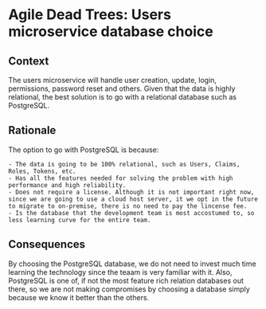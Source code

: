 # Agile Dead Trees: Users microservice database choice

## Context

The users microservice will handle user creation, update, login, permissions, password reset and others. Given that the data is highly relational, the best solution is to go with a relational database such as PostgreSQL.

## Rationale

The option to go with PostgreSQL is because:

    - The data is going to be 100% relational, such as Users, Claims, Roles, Tokens, etc.
    - Has all the features needed for solving the problem with high performance and high reliability.
    - Does not require a license. Although it is not important right now, since we are going to use a cloud host server, it we opt in the future to migrate to on-premise, there is no need to pay the lincense fee.
    - Is the database that the development team is most accostumed to, so less learning curve for the entire team.

## Consequences

By choosing the PostgreSQL database, we do not need to invest much time learning the technology since the teaam is very familiar with it. Also, PostgreSQL is one of, if not the most feature rich relation databases out there, so we are not making compromises by choosing a database simply because we know it better than the others.
